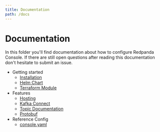 ```yaml
---
title: Documentation
path: /docs
---
```


# Documentation

In this folder you'll find documentation about how to configure Redpanda Console.
If there are still open questions after reading this documentation don't hesitate to submit an issue.

- Getting started
    - [Installation](./installation.md)
    - [Helm Chart](https://github.com/redpanda-data/helm-charts)
    - [Terraform Module](https://github.com/cloudhut/terraform-modules)
- Features
    - [Hosting](./features/hosting.md)
    - [Kafka Connect](./features/kafka-connect.md)
    - [Topic Documentation](./features/topic-documentation.md)
    - [Protobuf](./features/protobuf.md)
- Reference Config
    - [console.yaml](./config/console.yaml)
